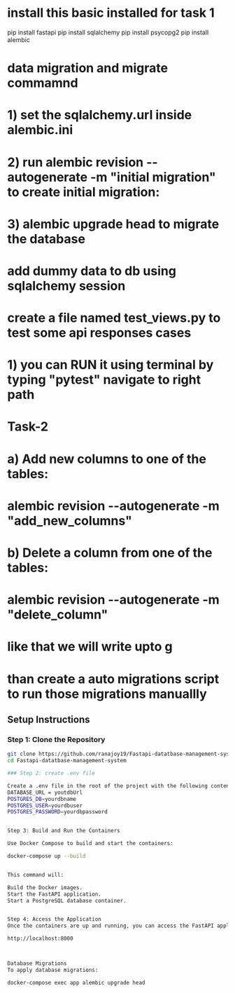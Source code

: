 # install this basic installed for task 1 
pip install fastapi 
pip install sqlalchemy 
pip install psycopg2
pip install alembic


# data migration and migrate commamnd 

# 1) set the  sqlalchemy.url inside alembic.ini
# 2) run alembic revision --autogenerate -m "initial migration" to  create initial migration:
# 3) alembic upgrade head to migrate the database


# add dummy data to db using sqlalchemy session


# create a file named test_views.py to test some api responses cases
# 1) you can RUN it using terminal by typing "pytest" navigate to right path 


# Task-2


# a) Add new columns to one of the tables:

# alembic revision --autogenerate -m "add_new_columns"


# b) Delete a column from one of the tables:

# alembic revision --autogenerate -m "delete_column"

# like that we will write upto g

# than create a auto migrations script to run those migrations manuallly





## Setup Instructions

### Step 1: Clone the Repository

```bash
git clone https://github.com/ranajoy19/Fastapi-datatbase-management-system.git
cd Fastapi-datatbase-management-system

### Step 2: create .env file

Create a .env file in the root of the project with the following content:
DATABASE_URL = youtdbUrl
POSTGRES_DB=yourdbname
POSTGRES_USER=yourdbuser
POSTGRES_PASSWORD=yourdbpassword


Step 3: Build and Run the Containers

Use Docker Compose to build and start the containers:

docker-compose up --build


This command will:

Build the Docker images.
Start the FastAPI application.
Start a PostgreSQL database container.


Step 4: Access the Application
Once the containers are up and running, you can access the FastAPI application at:

http://localhost:8000



Database Migrations
To apply database migrations:

docker-compose exec app alembic upgrade head

